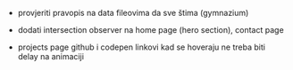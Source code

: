 -   provjeriti pravopis na data fileovima da sve štima (gymnazium)

-   dodati intersection observer na home page (hero section), contact page

-   projects page github i codepen linkovi kad se hoveraju ne treba biti delay na animaciji
